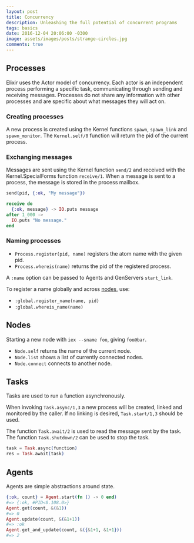 ```yaml
---
layout: post
title: Concurrency
description: Unleashing the full potential of concurrent programs
tags: basics
date: 2016-12-04 20:06:00 -0300
image: assets/images/posts/strange-circles.jpg
comments: true
---
```

## Processes

Elixir uses the Actor model of concurrency. Each actor is an independent process performing a specific task, communicating through sending and receiving messages. Processes do not share any information with other processes and are specific about what messages they will act on.

### Creating processes

A new process is created using the Kernel functions `spawn`, `spawn_link` and `spawn_monitor`. The `Kernel.self/0` function will return the pid of the current process.

### Exchanging messages

Messages are sent using the Kernel function `send/2` and received with the Kernel.SpecialForms function `receive/1`. When a message is sent to a process, the message is stored in the process mailbox.

```elixir
send(pid, {:ok, "My message"})
```
```elixir
receive do
  {:ok, message} -> IO.puts message
after 1_000 ->
  IO.puts "No message."
end
```

### Naming processes

* `Process.register(pid, name)` registers the atom name with the given pid.
* `Process.whereis(name)` returns the pid of the registered process.

A `:name` option can be passed to Agents and GenServers `start_link`.

To register a name globally and across [nodes](#nodes), use:

* `:global.register_name(name, pid)`
* `:global.whereis_name(name)`

## Nodes

Starting a new node with `iex --sname foo`, giving `foo@bar`.

* `Node.self` returns the name of the current node.
* `Node.list` shows a list of currently connected nodes.
* `Node.connect` connects to another node.

## Tasks

Tasks are used to run a function asynchronously.

When invoking `Task.async/1,3` a new process will be created, linked and monitored by the caller. If no linking is desired, `Task.start/1,3` should be used.

The function `Task.await/2` is used to read the message sent by the task. The function `Task.shutdown/2` can be used to stop the task.

```elixir
task = Task.async(function)
res = Task.await(task)
```

## Agents

Agents are simple abstractions around state.

```elixir
{:ok, count} = Agent.start(fn () -> 0 end)
#=> {:ok, #PID<0.108.0>}
Agent.get(count, &(&1))
#=> 0
Agent.update(count, &(&1+1))
#=> :ok
Agent.get_and_update(count, &({&1+1, &1+1}))
#=> 2
```
